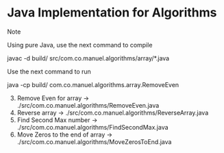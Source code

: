 # Java Implementation for Algorithms

> [!NOTE]
> Using pure Java, use the next command to compile
>
> javac -d build/ src/com.co.manuel.algorithms/array/*.java
>
> Use the next command to run
>
> java -cp build/ com.co.manuel.algorithms.array.RemoveEven

3. Remove Even for array -> ./src/com.co.manuel.algorithms/RemoveEven.java
4. Reverse array -> ./src/com.co.manuel.algorithms/ReverseArray.java
5. Find Second Max number -> ./src/com.co.manuel.algorithms/FindSecondMax.java
6. Move Zeros to the end of array -> ./src/com.co.manuel.algorithms/MoveZerosToEnd.java
